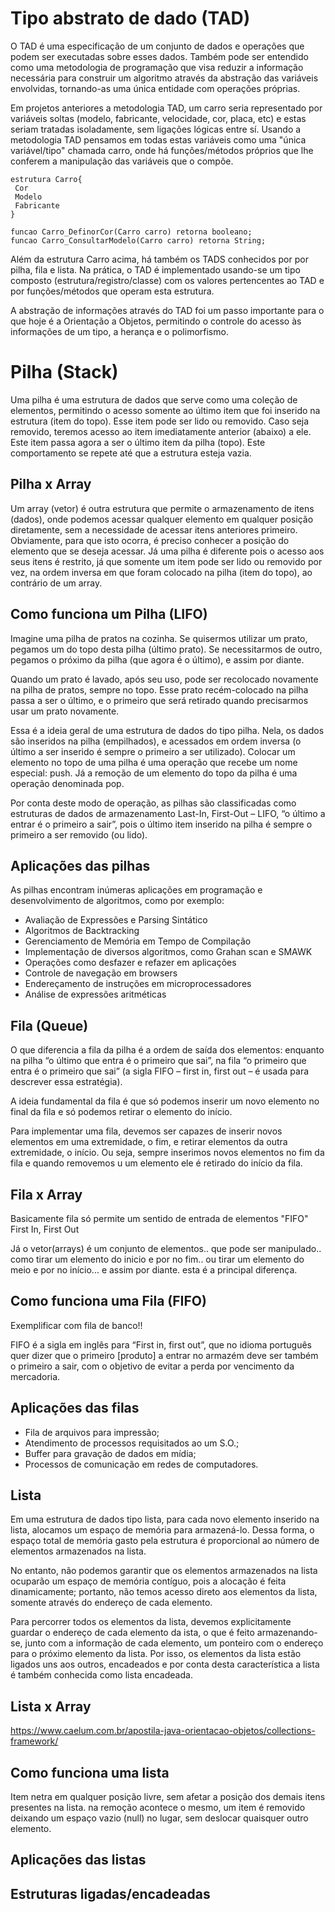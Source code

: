 # Tipo abstrato de dado (TAD)

O TAD é uma especificação de um conjunto de dados e operações que podem ser executadas sobre esses dados. Também pode ser entendido como uma metodologia de programação que visa reduzir a informação necessária para construir um algoritmo através da abstração das variáveis envolvidas, tornando-as uma única entidade com operações próprias.

Em projetos anteriores a metodologia TAD, um carro seria representado por variáveis soltas (modelo, fabricante, velocidade, cor, placa, etc) e estas seriam tratadas isoladamente, sem ligações lógicas entre sí. Usando a metodologia TAD pensamos em todas estas variáveis como uma "única variável/tipo" chamada carro, onde há funções/métodos próprios que lhe conferem a manipulação das variáveis que o compõe.

```
estrutura Carro{
 Cor
 Modelo
 Fabricante
}
   
funcao Carro_DefinorCor(Carro carro) retorna booleano;
funcao Carro_ConsultarModelo(Carro carro) retorna String;
```

Além da estrutura Carro acima, há também os TADS conhecidos por por pilha, fila e lista. Na prática, o TAD é implementado usando-se um tipo composto (estrutura/registro/classe) com os valores pertencentes ao TAD e por funções/métodos que operam esta estrutura. 

A abstração de informações através do TAD foi um passo importante para o que hoje é a Orientação a Objetos, permitindo o controle do acesso às informações de um tipo, a herança e o polimorfismo.

# Pilha (Stack)

Uma pilha é uma estrutura de dados que serve como uma coleção de elementos, permitindo o acesso somente ao último item que foi inserido na estrutura (item do topo). Esse item pode ser lido ou removido. Caso seja removido, teremos acesso ao item imediatamente anterior (abaixo) a ele. Este item passa agora a ser o último item da pilha (topo). Este comportamento se repete até que a estrutura esteja vazia.

## Pilha x Array

Um array (vetor) é outra estrutura que permite o armazenamento de itens (dados), onde podemos acessar qualquer elemento em qualquer posição diretamente, sem a necessidade de acessar itens anteriores primeiro. Obviamente, para que isto ocorra, é preciso conhecer a posição do elemento que se deseja acessar.
Já uma pilha é diferente pois o acesso aos seus itens é restrito, já que somente um item pode ser lido ou removido por vez, na ordem inversa em que foram colocado na pilha (item do topo), ao contrário de um array.

## Como funciona um Pilha (LIFO)

Imagine uma pilha de pratos na cozinha. Se quisermos utilizar um prato, pegamos um do topo desta pilha (último prato). Se necessitarmos de outro, pegamos o próximo da pilha (que agora é o último), e assim por diante.

Quando um prato é lavado, após seu uso, pode ser recolocado novamente na pilha de pratos, sempre no topo. Esse prato recém-colocado na pilha passa a ser o último, e o primeiro que será retirado quando precisarmos usar um prato novamente.

Essa é a ideia geral de uma estrutura de dados do tipo pilha. Nela, os dados são inseridos na pilha (empilhados), e acessados em ordem inversa (o último a ser inserido é sempre o primeiro a ser utilizado). Colocar um elemento no topo de uma pilha é uma operação que recebe um nome especial: push. Já a remoção de um elemento do topo da pilha é uma operação denominada pop.

Por conta deste modo de operação, as pilhas são classificadas como estruturas de dados de armazenamento Last-In, First-Out – LIFO, “o último a entrar é o primeiro a sair”, pois o último item inserido na pilha é sempre o primeiro a ser removido (ou lido).

## Aplicações das pilhas

As pilhas encontram inúmeras aplicações em programação e desenvolvimento de algoritmos, como por exemplo:

* Avaliação de Expressões e Parsing Sintático
* Algoritmos de Backtracking
* Gerenciamento de Memória em Tempo de Compilação
* Implementação de diversos algoritmos, como Grahan scan e SMAWK
* Operações como desfazer e refazer em aplicações
* Controle de navegação em browsers
* Endereçamento de instruções em microprocessadores
* Análise de expressões aritméticas

## Fila (Queue)

O que diferencia a fila da pilha é a ordem de saída dos elementos: enquanto na pilha “o último que entra é o primeiro que sai”, na fila “o primeiro que entra é o primeiro que sai” (a sigla FIFO – first in, first out – é usada para descrever essa estratégia).

A ideia fundamental da fila é que só podemos inserir um novo elemento no final da fila e só podemos retirar o elemento do início.

Para implementar uma fila, devemos ser capazes de inserir novos elementos em uma extremidade, o fim, e retirar elementos da outra extremidade, o início. Ou seja, sempre inserimos novos elementos no fim da fila e quando removemos u um elemento ele é retirado do início da fila.

## Fila x Array

Basicamente fila  só permite um sentido de entrada de elementos "FIFO"   First In, First Out

Já o vetor(arrays) é um conjunto de elementos.. que pode ser manipulado.. como tirar um elemento do inicio e por no fim.. ou tirar um elemento do meio e por no início...  e assim por diante.  esta é a principal diferença.

## Como funciona uma Fila (FIFO)

Exemplificar com fila de banco!!

FIFO é a sigla em inglês para “First in, first out”, que no idioma português quer dizer que o primeiro [produto] a entrar no armazém deve ser também o primeiro a sair, com o objetivo de evitar a perda por vencimento da mercadoria.

## Aplicações das filas

* Fila de arquivos para impressão;
* Atendimento de processos requisitados ao um S.O.;
* Buffer para gravação de dados em mídia;
* Processos de comunicação em redes de computadores.











## Lista

Em uma estrutura de dados tipo lista, para cada novo elemento inserido na lista,  alocamos um espaço de memória para armazená-lo. Dessa forma, o espaço total de memória gasto pela estrutura é proporcional ao número de elementos armazenados na lista.

No entanto, não podemos garantir que os elementos armazenados na lista ocuparão um espaço de memória contíguo, pois a alocação é feita dinamicamente; portanto, não temos acesso direto aos elementos da lista, somente através do endereço de cada elemento.

Para percorrer todos os elementos da lista, devemos explicitamente guardar o endereço de cada elemento da ista, o que é feito armazenando-se, junto com a informação de cada elemento, um ponteiro com o endereço para o próximo elemento da lista. Por isso, os elementos da lista estão ligados uns aos outros, encadeados e por conta desta característica a lista é também conhecida como lista encadeada.

## Lista x Array

https://www.caelum.com.br/apostila-java-orientacao-objetos/collections-framework/

## Como funciona uma lista

Item netra em qualquer posição livre, sem afetar a posição dos demais itens presentes na lista. na remoção acontece o mesmo, um item é removido deixando um espaço vazio (null) no lugar, sem deslocar quaisquer outro elemento.

## Aplicações das listas

## Estruturas ligadas/encadeadas

